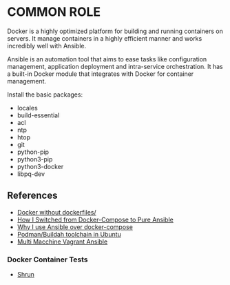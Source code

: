 # COMMON ROLE

Docker is a highly optimized platform for building and running containers on servers. It manage containers in a highly efficient manner and works incredibly well with Ansible.

Ansible is an automation tool that aims to ease tasks like configuration management, application deployment and intra-service orchestration. It has a built-in Docker module that integrates with Docker for container management.

Install the basic packages:

* locales
* build-essential
* acl
* ntp
* htop
* git
* python-pip
* python3-pip
* python3-docker
* libpq-dev

## References

* [Docker without dockerfiles/](https://tech.labs.oliverwyman.com/blog/2019/08/30/docker-without-dockerfiles/)
* [How I Switched from Docker-Compose to Pure Ansible](https://www.ansible.com/blog/how-i-switched-from-docker-compose-to-pure-ansible)
* [Why I use Ansible over docker-compose](https://dev.to/kuwv/why-i-use-ansible-over-docker-compose-edg)
* [Podman/Buildah toolchain in Ubuntu](https://dev.to/jj/podman-buildah-toolchain-in-ubuntu-5d2o)
* [Multi Macchine Vagrant Ansible](https://willroe.me/2014/12/30/multi-machine-vagrant-ansible-gotcha.html)

### Docker Container Tests

* [Shrun](https://www.npmjs.com/package/shrun)
